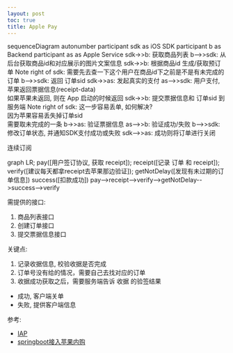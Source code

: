 ```yaml
---
layout: post
toc: true
title: Apple Pay
---
```



<div class="mermaid" markdown="0">
sequenceDiagram
    autonumber
    participant sdk as iOS SDK
    participant b as Backend
    participant as as Apple Service
    sdk->>b: 获取商品列表
    b-->>sdk: 从后台获取商品id和对应展示的图片文案信息
    sdk->>b: 根据商品id 生成/获取预订单
    Note right of sdk: 需要先去查一下这个用户在商品id下之前是不是有未完成的订单
    b-->>sdk: 返回 订单sid
    sdk->>as: 发起真实的支付
    as-->>sdk: 用户支付, 苹果返回票据信息(receipt-data)<br />如果苹果未返回, 则在 App 启动的时候返回
    sdk->>b: 提交票据信息和 订单sid 到服务端
    Note right of sdk: 这一步容易丢单, 如何解决? <br />因为苹果容易丢失掉订单sid <br />需要取未完成的一条
    b->>as: 验证票据信息
    as-->>b: 验证成功/失败
    b-->>sdk: 修改订单状态, 并通知SDK支付成功或失败
    sdk-->>as: 成功则将订单进行关闭
</div>

连续订阅

<div class="mermaid" markdown="0">
graph LR;
    pay([用户签订协议, 获取 receipt]);
    receipt([记录 订单 和 receipt]);
    verify([建议每天都拿receipt去苹果那边验证]);
    getNotDelay([发现有未过期的订单信息])
    success([扣款成功])
    pay-->receipt-->verify-->getNotDelay-->success-->verify
</div>

需提供的接口:

1. 商品列表接口
2. 创建订单接口
3. 提交票据信息接口

关键点:

1. 记录收据信息, 校验收据是否完成
2. 订单号没有给的情况，需要自己去找对应的订单
3. 收据成功获取之后，需要服务端告诉 收据 的验签结果
  - 成功, 客户端关单
  - 失败, 提供客户端信息

参考:

- [IAP](https://medium.com/@tyy.sh/in-app-purchase-%E6%80%BB%E7%BB%93-e8a88a54d8d9)
- [springboot接入苹果内购](http://ifumei.cc/2019/12/24/iospay/)
